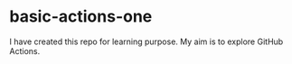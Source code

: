 # basic-actions-one
I have created this repo for learning purpose. My aim is to explore GitHub Actions. 
